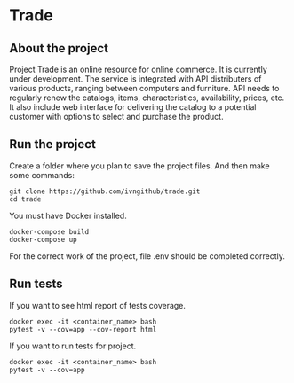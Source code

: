 # Trade

## About the project
Project Trade is an online resource for online commerce.
It is currently under development.
The service is integrated with API distributers of various products, ranging between computers and furniture.
API needs to regularly renew the catalogs, items, characteristics, availability, prices, etc. It also include web interface for delivering the catalog to a potential customer with options to select and purchase the product.

## Run the project
Create a folder where you plan to save the project files.
And then make some commands:
```
git clone https://github.com/ivngithub/trade.git
cd trade
```

You must have Docker installed.

```
docker-compose build
docker-compose up
```

For the correct work of the project, file .env should be completed correctly.

## Run tests
If you want to see html report of tests coverage.

```
docker exec -it <container_name> bash
pytest -v --cov=app --cov-report html
```

If you want to run tests for project.

```
docker exec -it <container_name> bash
pytest -v --cov=app
```